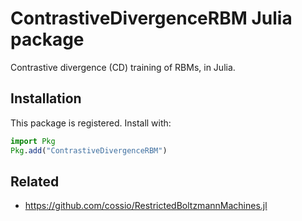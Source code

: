 # ContrastiveDivergenceRBM Julia package

Contrastive divergence (CD) training of RBMs, in Julia.

## Installation

This package is registered. Install with:

```julia
import Pkg
Pkg.add("ContrastiveDivergenceRBM")
```

## Related

* https://github.com/cossio/RestrictedBoltzmannMachines.jl